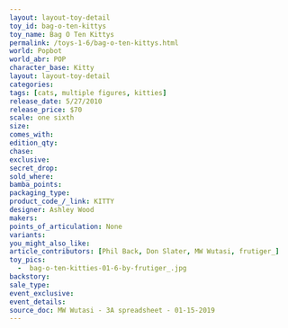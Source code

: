 ```yaml
---
layout: layout-toy-detail 
toy_id: bag-o-ten-kittys
toy_name: Bag O Ten Kittys
permalink: /toys-1-6/bag-o-ten-kittys.html
world: Popbot
world_abr: POP
character_base: Kitty
layout: layout-toy-detail
categories: 
tags: [cats, multiple figures, kitties]
release_date: 5/27/2010
release_price: $70 
scale: one sixth
size: 
comes_with: 
edition_qty: 
chase: 
exclusive: 
secret_drop: 
sold_where: 
bamba_points: 
packaging_type: 
product_code_/_link: KITTY
designer: Ashley Wood
makers: 
points_of_articulation: None
variants: 
you_might_also_like: 
article_contributors: [Phil Back, Don Slater, MW Wutasi, frutiger_]
toy_pics: 
  -  bag-o-ten-kitties-01-6-by-frutiger_.jpg
backstory: 
sale_type: 
event_exclusive: 
event_details: 
source_doc: MW Wutasi - 3A spreadsheet - 01-15-2019
---
```

